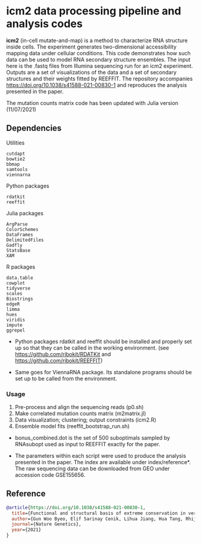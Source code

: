 # icm2 data processing pipeline and analysis codes

**icm2** (in-cell mutate-and-map) is a method to characterize RNA structure inside cells. The experiment generates two-dimensional accessibility mapping data under cellular conditions. This code demonstrates how such data can be used to model RNA secondary structure ensembles. The input here is the .fastq files from Illumina sequencing run for an icm2 experiment. Outputs are a set of visualizations of the data and a set of secondary structures and their weights fitted by REEFFIT. The repository accompanies https://doi.org/10.1038/s41588-021-00830-1 and reproduces the analysis presented in the paper.

The mutation counts matrix code has been updated with Julia version (11/07/2021)

## Dependencies

Utilities 
```
cutdapt
bowtie2
bbmap
samtools
viennarna
```

Python packages
```
rdatkit
reeffit
```

Julia packages
```
ArgParse
ColorSchemes
DataFrames
DelimitedFiles
Gadfly
StatsBase
XAM
```

R packages
```
data.table
cowplot
tidyverse
scales
Biostrings
edgeR
limma
hues
viridis
impute
ggrepel
```

* Python packages rdatkit and reeffit should be installed and properly set up so that they can be called in the working environment. (see https://github.com/ribokit/RDATKit and https://github.com/ribokit/REEFFIT)

* Same goes for ViennaRNA package. Its standalone programs should be set up to be called from the environment.

### Usage

1. Pre-process and align the sequencing reads (p0.sh)
2. Make correlated mutation counts matrix (m2matrix.jl)
3. Data visualization; clustering; output constraints (icm2.R)
4. Ensemble model fits (reeffit\_bootstrap\_run.sh)

* bonus\_combined.dot is the set of 500 suboptimals sampled by RNAsubopt used as input to REEFFIT exactly for the paper.

* The parameters within each script were used to produce the analysis presented in the paper. The index are available under index/reference\*. The raw sequencing data can be downloaded from GEO under accession code GSE155656.

## Reference

```bibtex
@article{https://doi.org/10.1038/s41588-021-00830-1,
  title={Functional and structural basis of extreme conservation in vertebrate 5' untranslated regions},
  author={Gun Woo Byeo, Elif Sarinay Cenik, Lihua Jiang, Hua Tang, Rhiju Das, Maria Barna},
  journal={Nature Genetics},
  year={2021}
}
```
